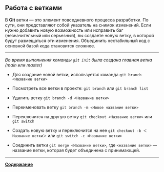 ## Работа с ветками

В **Git** ветки — это элемент повседневного процесса разработки. По сути, они представляют собой указатель на снимок изменений. Если нужно добавить новую возможность или исправить баг (незначительный или серьезный), вы создаете новую ветку, в которой будут размещаться эти изменения. Объединить нестабильный код с основной базой кода становится сложнее.
***

*Во время выполнения команды ``git init`` была создана главная ветка (main или master)*

- Для создание новой ветки, используется команда ``git branch <Название ветки>``

- Посмотреть все ветки в проекте: ``git branch`` или ``git branch list``

- Удалить ветку ``git branch -d <Название ветки>``

- Переименовать ветку ``git branch -m <Новое название ветки>``

- Переключится на другую ветку ``git checkout <Название ветки>`` или ``git switch``

- Создать новую ветку и переключится на нее ``git checkout -b ＜Название ветки＞`` или ``git switch -c <Название ветки>``

- Соединить ветки ``git merge <Название ветки>``, где ``<название ветки>`` — название ветки, которая будет объединена с принимающей.

***

[**Содержание**](/readme.md)

